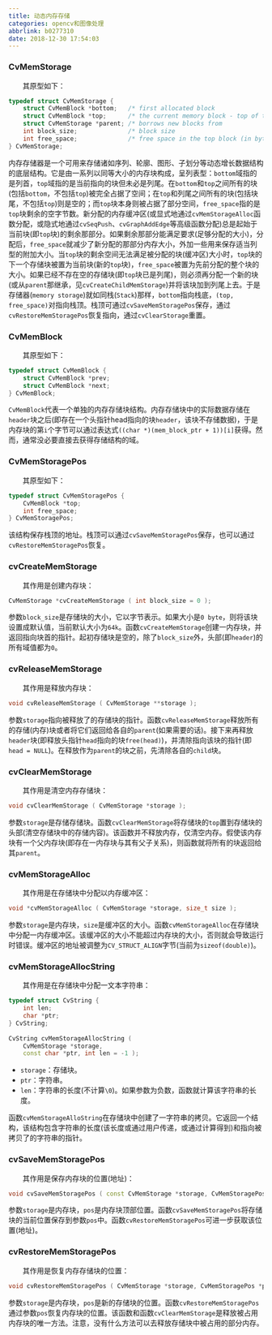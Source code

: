 ```yaml
---
title: 动态内存存储
categories: opencv和图像处理
abbrlink: b0277310
date: 2018-12-30 17:54:03
---
```

### CvMemStorage

&emsp;&emsp;其原型如下：

``` cpp
typedef struct CvMemStorage {
    struct CvMemBlock *bottom;   /* first allocated block                       */
    struct CvMemBlock *top;      /* the current memory block - top of the stack */
    struct CvMemStorage *parent; /* borrows new blocks from                     */
    int block_size;              /* block size                                  */
    int free_space;              /* free space in the top block (in bytes)      */
} CvMemStorage;
```

内存存储器是一个可用来存储诸如序列、轮廓、图形、子划分等动态增长数据结构的底层结构。它是由一系列以同等大小的内存块构成，呈列表型：`bottom`域指的是列首，`top`域指的是当前指向的块但未必是列尾。在`bottom`和`top`之间所有的块(包括`bottom`，不包括`top`)被完全占据了空间；在`top`和列尾之间所有的块(包括块尾，不包括`top`)则是空的；而`top`块本身则被占据了部分空间，`free_space`指的是`top`块剩余的空字节数。新分配的内存缓冲区(或显式地通过`cvMemStorageAlloc`函数分配，或隐式地通过`cvSeqPush`、`cvGraphAddEdge`等高级函数分配)总是起始于当前块(即`top`块)的剩余那部分。如果剩余那部分能满足要求(足够分配的大小)，分配后，`free_space`就减少了新分配的那部分内存大小，外加一些用来保存适当列型的附加大小。当`top`块的剩余空间无法满足被分配的块(缓冲区)大小时，`top`块的下一个存储块被置为当前块(新的`top`块)，`free_space`被置为先前分配的整个块的大小。如果已经不存在空的存储块(即`top`块已是列尾)，则必须再分配一个新的块(或从`parent`那继承，见`cvCreateChildMemStorage`)并将该块加到列尾上去。于是存储器(`memory storage`)就如同栈(`Stack`)那样，`bottom`指向栈底，`(top, free_space)`对指向栈顶。栈顶可通过`cvSaveMemStoragePos`保存，通过`cvRestoreMemStoragePos`恢复指向，通过`cvClearStorage`重置。

### CvMemBlock

&emsp;&emsp;其原型如下：

``` cpp
typedef struct CvMemBlock {
    struct CvMemBlock *prev;
    struct CvMemBlock *next;
} CvMemBlock;
```

`CvMemBlock`代表一个单独的内存存储块结构。内存存储块中的实际数据存储在`header`块之后(即存在一个头指针head指向的块`header`，该块不存储数据)，于是内存块的第`i`个字节可以通过表达式`((char *)(mem_block_ptr + 1))[i]`获得。然而，通常没必要直接去获得存储结构的域。

### CvMemStoragePos

&emsp;&emsp;其原型如下：

``` cpp
typedef struct CvMemStoragePos {
    CvMemBlock *top;
    int free_space;
} CvMemStoragePos;
```

该结构保存栈顶的地址。栈顶可以通过`cvSaveMemStoragePos`保存，也可以通过`cvRestoreMemStoragePos`恢复。

### cvCreateMemStorage

&emsp;&emsp;其作用是创建内存块：

``` cpp
CvMemStorage *cvCreateMemStorage ( int block_size = 0 );
```

参数`block_size`是存储块的大小，它以字节表示。如果大小是`0 byte`，则将该块设置成默认值，当前默认大小为`64k`。函数`cvCreateMemStorage`创建一内存块，并返回指向块首的指针。起初存储块是空的，除了`block_size`外，头部(即`header`)的所有域值都为`0`。

### cvReleaseMemStorage

&emsp;&emsp;其作用是释放内存块：

``` cpp
void cvReleaseMemStorage ( CvMemStorage **storage );
```

参数`storage`指向被释放了的存储块的指针。函数`cvReleaseMemStorage`释放所有的存储(内存)块或者将它们返回给各自的`parent`(如果需要的话)。接下来再释放`header`块(即释放头指针`head`指向的块`free(head)`)，并清除指向该块的指针(即`head = NULL`)。在释放作为`parent`的块之前，先清除各自的`child`块。

### cvClearMemStorage

&emsp;&emsp;其作用是清空内存存储块：

``` cpp
void cvClearMemStorage ( CvMemStorage *storage );
```

参数`storage`是存储存储块。函数`cvClearMemStorage`将存储块的`top`置到存储块的头部(清空存储块中的存储内容)。该函数并不释放内存，仅清空内存。假使该内存块有一个父内存块(即存在一内存块与其有父子关系)，则函数就将所有的块返回给其`parent`。

### cvMemStorageAlloc

&emsp;&emsp;其作用是在存储块中分配以内存缓冲区：

``` cpp
void *cvMemStorageAlloc ( CvMemStorage *storage, size_t size );
```

参数`storage`是内存块，`size`是缓冲区的大小。函数`cvMemStorageAlloc`在存储块中分配一内存缓冲区。该缓冲区的大小不能超过内存块的大小，否则就会导致运行时错误。缓冲区的地址被调整为`CV_STRUCT_ALIGN`字节(当前为`sizeof(double)`)。

### cvMemStorageAllocString

&emsp;&emsp;其作用是在存储块中分配一文本字符串：

``` cpp
typedef struct CvString {
    int len;
    char *ptr;
} CvString;
​
CvString cvMemStorageAllocString (
    CvMemStorage *storage,
    const char *ptr, int len = -1 );
```

- `storage`：存储块。
- `ptr`：字符串。
- `len`：字符串的长度(不计算`\0`)。如果参数为负数，函数就计算该字符串的长度。

函数`cvMemStorageAlloString`在存储块中创建了一字符串的拷贝。它返回一个结构，该结构包含字符串的长度(该长度或通过用户传递，或通过计算得到)和指向被拷贝了的字符串的指针。

### cvSaveMemStoragePos

&emsp;&emsp;其作用是保存内存块的位置(地址)：

``` cpp
void cvSaveMemStoragePos ( const CvMemStorage *storage, CvMemStoragePos *pos );
```

参数`storage`是内存块，`pos`是内存块顶部位置。函数`cvSaveMemStoragePos`将存储块的当前位置保存到参数`pos`中。函数`cvRestoreMemStoragePos`可进一步获取该位置(地址)。

### cvRestoreMemStoragePos

&emsp;&emsp;其作用是恢复内存存储块的位置：

``` cpp
void cvRestoreMemStoragePos ( CvMemStorage *storage, CvMemStoragePos *pos );
```

参数`storage`是内存块，`pos`是新的存储块的位置。函数`cvRestoreMemStoragePos`通过参数`pos`恢复内存块的位置。该函数和函数`cvClearMemStorage`是释放被占用内存块的唯一方法。注意，没有什么方法可以去释放存储块中被占用的部分内存。